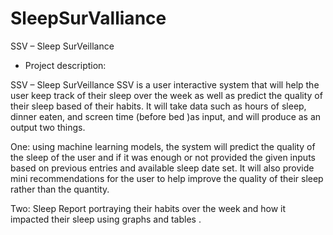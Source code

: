 # SleepSurValliance

SSV – Sleep SurVeillance


* Project description:
 
SSV – Sleep SurVeillance
SSV is a user interactive system that will help the user 
keep track of their sleep over the week as well as predict 
the quality of their sleep based of their habits. 
It will take data such as hours of sleep, dinner eaten,
and screen time (before bed )as input, and will produce as 
an output two things. 

One: using machine learning models, the system will predict the 
quality of the sleep of the user and if it was enough or not 
provided the given inputs based on previous entries and available 
sleep date set. 
It will also provide mini recommendations for the user to help improve the 
quality of their sleep rather than the quantity. 

Two: Sleep Report portraying their habits over the week 
and how it impacted their sleep using graphs and tables .
